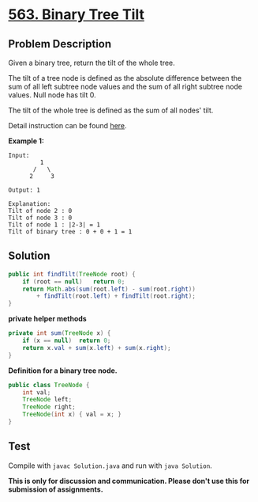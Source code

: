 # [563. Binary Tree Tilt][title]

## Problem Description

Given a binary tree, return the tilt of the whole tree.

The tilt of a tree node is defined as the absolute difference between the sum of all left subtree node values and the sum of all right subtree node values. Null node has tilt 0.

The tilt of the whole tree is defined as the sum of all nodes' tilt.

Detail instruction can be found [here][title].

**Example 1:**

```
Input: 
         1
       /   \
      2     3

Output: 1

Explanation: 
Tilt of node 2 : 0
Tilt of node 3 : 0
Tilt of node 1 : |2-3| = 1
Tilt of binary tree : 0 + 0 + 1 = 1
```

## Solution


```java
public int findTilt(TreeNode root) {
    if (root == null)   return 0;
    return Math.abs(sum(root.left) - sum(root.right))
        + findTilt(root.left) + findTilt(root.right);
}
```

**private helper methods**

```java
private int sum(TreeNode x) {
    if (x == null)  return 0;
    return x.val + sum(x.left) + sum(x.right);
}
```

**Definition for a binary tree node.**

```java
public class TreeNode {
    int val;
    TreeNode left;
    TreeNode right;
    TreeNode(int x) { val = x; }
}
```

## Test

Compile with `javac Solution.java` and run with `java Solution`.


**This is only for discussion and communication. Please don't use this for submission of assignments.**

[title]: https://leetcode.com/problems/binary-tree-tilt/